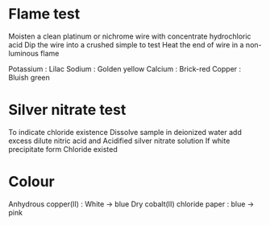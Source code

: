 # Flame test
Moisten a clean platinum or nichrome wire with concentrate hydrochloric acid
Dip the wire into a crushed simple to test
Heat the end of wire in a non-luminous flame


Potassium : Lilac
Sodium : Golden yellow
Calcium : Brick-red
Copper : Bluish green


# Silver nitrate test
To indicate chloride existence
Dissolve sample in deionized water 
add excess dilute nitric acid and Acidified silver nitrate solution
If white precipitate form
Chloride existed

# Colour 
Anhydrous copper(II) : White → blue
Dry cobalt(II) chloride paper : blue → pink

